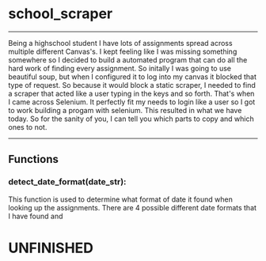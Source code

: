 # school_scraper

-----

Being a highschool student I have lots of assignments spread across multiple different Canvas's. I kept feeling like I was missing something somewhere so I decided to build a automated program that can do all the hard work of finding every assignment. So initally I was going to use beautiful soup, but when I configured it to log into my canvas it blocked that type of request. So because it would block a static scraper, I needed to find a scraper that acted like a user typing in the keys and so forth. That's when I came across Selenium. It perfectly fit my needs to login like a user so I got to work building a progam with selenium. This resulted in what we have today. So for the sanity of you, I can tell you which parts to copy and which ones to not.

----
## Functions

### detect_date_format(date_str):

This function is used to determine what format of date it found when looking up the assignments. There are 4 possible different date formats that I have found and 

# __UNFINISHED__
